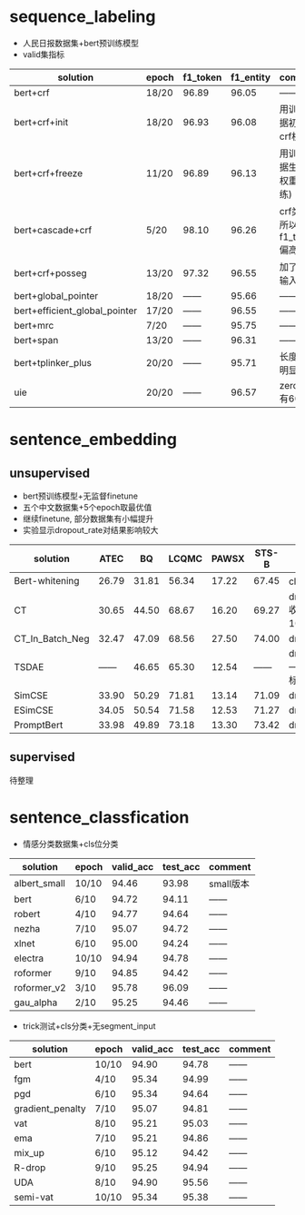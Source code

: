 # sequence_labeling
- 人民日报数据集+bert预训练模型
- valid集指标

| solution | epoch | f1_token | f1_entity | comment | 
| ---- | ---- | ---- | ---- | ---- | 
| bert+crf | 18/20 | 96.89 | 96.05 | —— |
| bert+crf+init | 18/20 | 96.93 | 96.08 | 用训练数据初始化crf权重 | 
| bert+crf+freeze | 11/20 | 96.89 | 96.13 | 用训练数据生成crf权重(不训练) |
| bert+cascade+crf | 5/20 | 98.10 | 96.26 | crf类别少所以f1_token偏高 | 
| bert+crf+posseg | 13/20 | 97.32 | 96.55 | 加了词性输入 | 
| bert+global_pointer | 18/20 | —— | 95.66 | —— | 
| bert+efficient_global_pointer | 17/20 | —— | 96.55 | —— | 
| bert+mrc | 7/20 | —— | 95.75 | —— |
| bert+span | 13/20 | —— | 96.31 | —— |
| bert+tplinker_plus | 20/20 | —— | 95.71 | 长度限制明显 |
| uie | 20/20 | —— | 96.57 | zeroshot有60.8 |

# sentence_embedding
## unsupervised
- bert预训练模型+无监督finetune
- 五个中文数据集+5个epoch取最优值
- 继续finetune, 部分数据集有小幅提升
- 实验显示dropout_rate对结果影响较大

|     solution    |   ATEC  |  BQ  |  LCQMC  |  PAWSX  |  STS-B  |   comment   |
|       ----      |   ----  | ---- |   ----  |   ----  |   ----  |     ----    |
| Bert-whitening  |  26.79  | 31.81|  56.34  |  17.22  |  67.45  | cls+不降维   |
|        CT       |  30.65  | 44.50|  68.67  |  16.20  |  69.27  | dropout=0.1, 收敛慢跑了10个epoch |
| CT_In_Batch_Neg |  32.47  | 47.09|  68.56  |  27.50  |  74.00  | dropout=0.1 |
|       TSDAE     |    ——   | 46.65|  65.30  |  12.54  |    ——   | dropout=0.1, ——表示该指标异常未记录 |
|      SimCSE     |  33.90  | 50.29|  71.81  |  13.14  |  71.09  | dropout=0.3 |
|      ESimCSE    |  34.05  | 50.54|  71.58  |  12.53  |  71.27  | dropout=0.3 |
|    PromptBert   |  33.98  | 49.89|  73.18  |  13.30  |  73.42  | dropout=0.3 |

## supervised
待整理

# sentence_classfication
- 情感分类数据集+cls位分类

| solution | epoch | valid_acc | test_acc | comment | 
| ---- | ---- | ---- | ---- | ---- | 
| albert_small | 10/10 | 94.46 | 93.98 | small版本 | 
| bert | 6/10 | 94.72 | 94.11 | —— | 
| robert | 4/10 | 94.77 | 94.64 | —— | 
| nezha | 7/10 | 95.07 | 94.72 | —— | 
| xlnet | 6/10 | 95.00 | 94.24 | —— | 
| electra | 10/10 | 94.94 | 94.78 | —— | 
| roformer | 9/10 | 94.85 | 94.42 | —— | 
| roformer_v2 | 3/10 | 95.78 | 96.09 | —— | 
| gau_alpha | 2/10 | 95.25 | 94.46 | —— | 

- trick测试+cls分类+无segment_input

| solution | epoch | valid_acc | test_acc | comment | 
| ---- | ---- | ---- | ---- | ---- | 
| bert | 10/10 | 94.90 | 94.78 | —— | 
| fgm | 4/10 | 95.34 | 94.99 | —— | 
| pgd | 6/10 | 95.34 | 94.64 | —— | 
| gradient_penalty | 7/10 | 95.07 | 94.81 | —— | 
| vat | 8/10 | 95.21 | 95.03 | —— | 
| ema | 7/10 | 95.21 | 94.86 | —— | 
| mix_up | 6/10 | 95.12 | 94.42 | —— | 
| R-drop | 9/10 | 95.25 | 94.94 | —— | 
| UDA | 8/10 | 94.90 | 95.56 | —— | 
| semi-vat | 10/10 | 95.34 | 95.38 | —— |